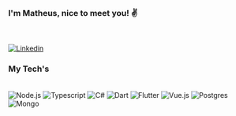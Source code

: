 ### I'm Matheus, nice to meet you! ✌️
<br/>

[![Linkedin](https://img.shields.io/badge/LinkedIn-0077B5?style=for-the-badge&logo=linkedin&logoColor=white)](https://www.linkedin.com/in/matheussilva-/)

### My Tech's

<div style="display: inline_block"><br/>
    <img align="center" alt="Node.js" src="https://img.shields.io/badge/Node.js-43853D?style=for-the-badge&logo=node.js&logoColor=white">
    <img align="center" alt="Typescript" src="https://img.shields.io/badge/TypeScript-007ACC?style=for-the-badge&logo=typescript&logoColor=white">
    <img align="center" alt="C#" src="[https://img.shields.io/badge/Go-00ADD8?style=for-the-badge&logo=go&logoColor=white](https://img.shields.io/badge/language-C%23-%23239120.svg?style=flat&logo=c-sharp)">
    <img align="center" alt="Dart" src="https://img.shields.io/badge/Dart-0175C2?style=for-the-badge&logo=dart&logoColor=white">
    <img align="center" alt="Flutter" src="https://img.shields.io/badge/Flutter-02569B?style=for-the-badge&logo=flutter&logoColor=white">
    <img align="center" alt="Vue.js" src="https://img.shields.io/badge/Vue.js-35495E?style=for-the-badge&logo=vue.js&logoColor=4FC08D">
    <img align="center" alt="Postgres" src="https://img.shields.io/badge/PostgreSQL-316192?style=for-the-badge&logo=postgresql&logoColor=white">
    <img align="center" alt="Mongo" src="https://img.shields.io/badge/MongoDB-4EA94B?style=for-the-badge&logo=mongodb&logoColor=white">
</div><br/>
